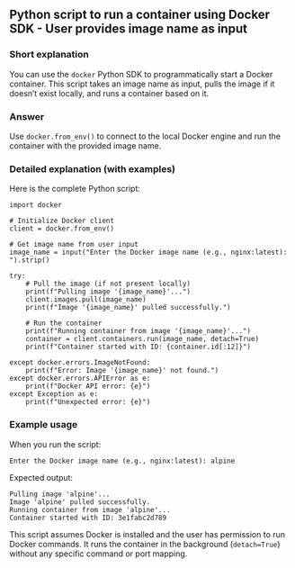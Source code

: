 ## Python script to run a container using Docker SDK - User provides image name as input

### Short explanation
You can use the `docker` Python SDK to programmatically start a Docker container. This script takes an image name as input, pulls the image if it doesn’t exist locally, and runs a container based on it.

### Answer
Use `docker.from_env()` to connect to the local Docker engine and run the container with the provided image name.

### Detailed explanation (with examples)

Here is the complete Python script:

```
import docker

# Initialize Docker client
client = docker.from_env()

# Get image name from user input
image_name = input("Enter the Docker image name (e.g., nginx:latest): ").strip()

try:
    # Pull the image (if not present locally)
    print(f"Pulling image '{image_name}'...")
    client.images.pull(image_name)
    print(f"Image '{image_name}' pulled successfully.")

    # Run the container
    print(f"Running container from image '{image_name}'...")
    container = client.containers.run(image_name, detach=True)
    print(f"Container started with ID: {container.id[:12]}")

except docker.errors.ImageNotFound:
    print(f"Error: Image '{image_name}' not found.")
except docker.errors.APIError as e:
    print(f"Docker API error: {e}")
except Exception as e:
    print(f"Unexpected error: {e}")
```

### Example usage

When you run the script:

    Enter the Docker image name (e.g., nginx:latest): alpine

Expected output:

    Pulling image 'alpine'...
    Image 'alpine' pulled successfully.
    Running container from image 'alpine'...
    Container started with ID: 3e1fabc2d789

This script assumes Docker is installed and the user has permission to run Docker commands. It runs the container in the background (`detach=True`) without any specific command or port mapping.
